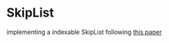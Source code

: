 # SkipList

implementing a indexable SkipList following [this paper](http://cglab.ca/~morin/teaching/5408/refs/p90b.pdf)
